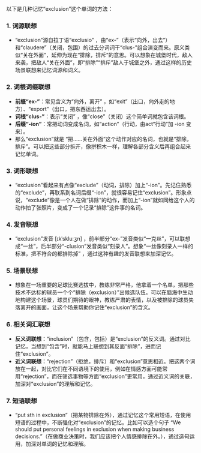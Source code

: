 以下是几种记忆“exclusion”这个单词的方法：

### 1. 词源联想
 - “exclusion”源自拉丁语“exclusio” ，由“ex-”（表示“向外，出去”）和“claudere”（关闭，包围）的过去分词词干“clus-”组合演变而来。原义类似“关在外面”，延伸为现在“排除，排斥”的意思。可以想象在城堡时代，敌人来袭，把敌人“关在外面”，即“排除”“排斥”敌人于城堡之外，通过这样的历史场景联想来记忆词源和词义。

### 2. 词根词缀联想
 - **前缀“ex-”**：常见含义为“向外，离开” ，如“exit”（出口，向外走的地方）、“export”（出口，把东西运出去）。
 - **词根“clus-”**：表示“关闭” ，像“close”（关闭）这个简单词就包含该词根。
 - **后缀“-ion”**：常把动词变成名词，如“action”（行动，由act“行动”加 -ion 变来）。
 - 那么“exclusion”就是 “把……关在外面”这个动作对应的名词，也就是“排除，排斥”。可以把这些部分拆开，像拼积木一样，理解各部分含义后再组合起来记忆单词。

### 3. 词形联想
 - “exclusion”看起来有点像“exclude”（动词，排除）加上“-ion”。先记住熟悉的“exclude”，再联系到名词后缀“-ion”，就很容易记住“exclusion”。形象点说，“exclude”像是一个人在做“排除”的动作，而加上“-ion”就如同给这个人的动作拍了张照片，变成了一个记录“排除”这件事的名词。

### 4. 发音联想
 - “exclusion”发音 [ɪkˈskluːʒn] ，前半部分“ex-”发音类似“一克丝”，可以联想成“一丝”，后半部分“-clusion”发音类似“刻录人”。想象“一丝像刻录人一样的标准，把不符合的都排除掉” ，通过这种有趣的发音联想来加深记忆。

### 5. 场景联想
 - 想象在一场重要的足球比赛选拔中，教练非常严格，他拿着一个名单，把那些技术不达标的球员一个个“排除（exclusion）”出候选队伍。可以在脑海中生动地构建这个场景，球员们期待的眼神，教练严肃的表情，以及被排除的球员失落离开的画面，让这个场景帮助你记住“exclusion”的含义。

### 6. 相关词汇联想
 - **反义词联想**：“inclusion”（包含，包括）是“exclusion”的反义词。通过对比记忆，当想到“包含”时，就能马上联想到其反面“排除”，进而记住“exclusion”。
 - **近义词联想**：“rejection”（拒绝，排斥）和“exclusion”意思相近。把这两个词放在一起，对比它们在不同语境下的使用，例如在情感方面可能常用“rejection”，而在筛选事物等方面“exclusion”更常用，通过近义词的关联，加深对“exclusion”的理解和记忆。

### 7. 短语联想
 - “put sth in exclusion”（把某物排除在外），通过记忆这个常用短语，在使用短语的过程中，不断强化对“exclusion”的记忆。比如可以造个句子 “We should put personal feelings in exclusion when making business decisions.”（在做商业决策时，我们应该把个人情感排除在外。），通过造句运用，加深对单词的记忆和理解。 